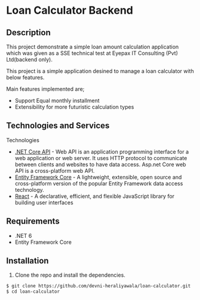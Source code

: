 
# Loan Calculator Backend
## Description
This project demonstrate a simple loan amount calculation application which was given as a SSE technical test at Eyepax IT Consulting (Pvt) Ltd(backend only).

This project is a simple application desined to manage a loan calculator with below features.

Main features implemented are;
- Support Equal monthly installment
- Extensibility for more futuristic calculation types

## Technologies and Services
Technologies
- [.NET Core API](https://docs.microsoft.com/en-us/aspnet/core/tutorials/first-web-api?view=aspnetcore-6.0&tabs=visual-studio) - Web API is an application programming interface for a web application or web server. It uses HTTP protocol to communicate between clients and websites to have data access. Asp.net Core web API is a cross-platform web API.
- [Entity Framework Core](https://docs.microsoft.com/en-us/ef/core/) - A lightweight, extensible, open source and cross-platform version of the popular Entity Framework data access technology.
- [React](https://reactjs.org/) - A declarative, efficient, and flexible JavaScript library for building user interfaces

## Requirements 
- .NET 6
- Entity Framework Core

## Installation
1. Clone the repo and install the dependencies.
```bash
$ git clone https://github.com/devni-heraliyawala/loan-calculator.git
$ cd loan-calculator
```

